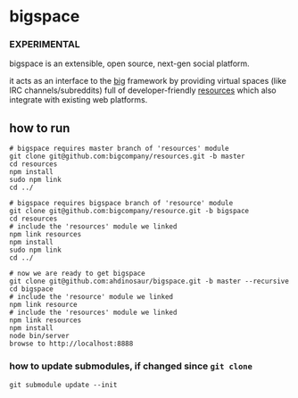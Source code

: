 # bigspace

### EXPERIMENTAL

bigspace is an extensible, open source, next-gen social platform.

it acts as an interface to the [big](https://github.com/bigcompany/big) framework by providing virtual spaces (like IRC channels/subreddits) full of developer-friendly [resources](https://github.com/bigcompany/resource) which also integrate with existing web platforms.

## how to run

```
# bigspace requires master branch of 'resources' module
git clone git@github.com:bigcompany/resources.git -b master
cd resources
npm install
sudo npm link
cd ../

# bigspace requires bigspace branch of 'resource' module
git clone git@github.com:bigcompany/resource.git -b bigspace
cd resources
# include the 'resources' module we linked
npm link resources
npm install
sudo npm link
cd ../

# now we are ready to get bigspace
git clone git@github.com:ahdinosaur/bigspace.git -b master --recursive
cd bigspace
# include the 'resource' module we linked
npm link resource
# include the 'resources' module we linked
npm link resources
npm install
node bin/server
browse to http://localhost:8888
```

### how to update submodules, if changed since ```git clone```

```
git submodule update --init
```
